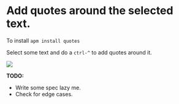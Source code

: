 # Add quotes around the selected text.

To install `apm install quotes` 

Select some text and do a `ctrl-^` to add quotes around it.

![](http://i.imgur.com/AXq9buz.gif)



__TODO:__

* Write some spec lazy me.
* Check for edge cases.
